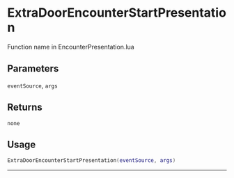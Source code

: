 # ExtraDoorEncounterStartPresentation
Function name in EncounterPresentation.lua
## Parameters
`eventSource`, `args`
## Returns
`none`
## Usage
```lua
ExtraDoorEncounterStartPresentation(eventSource, args)
```
---
